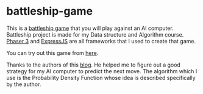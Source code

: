 # battleship-game
This is a [battleship game](https://en.wikipedia.org/wiki/Battleship_(game)) that you will play against an AI computer. Battleship project is made for my Data structure and Algorithm course. [Phaser 3](https://phaser.io/) and [ExpressJS](https://expressjs.com/) are all frameworks that I used to create that game.

You can try out this game from [here](https://battleship-project-dsa.herokuapp.com/).

Thanks to the authors of this [blog](https://www.datagenetics.com/blog/december32011/). He helped me to figure out a good strategy for my AI computer to predict the next move. The algorithm which I use is the Probability Density Function whose idea is described specifically by the author.
